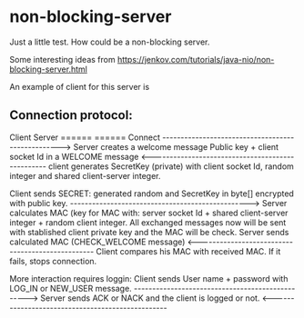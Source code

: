 # non-blocking-server

Just a little test. How could be a non-blocking server.

Some interesting ideas from https://jenkov.com/tutorials/java-nio/non-blocking-server.html

An example of client for this server is 

Connection protocol:
------

Client                                                        Server
======                                                        ======
                        Connect
          --------------------------------------------------> Server creates a welcome message
                Public key + client socket Id in a WELCOME message
          <-------------------------------------------------
client generates
SecretKey (private) with
client socket Id, random
integer and shared client-server 
integer.  

Client sends SECRET: generated random and SecretKey in byte[]
               encrypted with public key.
           -------------------------------------------------> Server calculates MAC (key for
                                                              MAC with: server socket Id + 
                                                              shared client-server integer +
                                                              random client integer.
All exchanged messages now will be sent with stablished client private key and the MAC will be check.
             Server sends calculated MAC (CHECK_WELCOME message)
          <-------------------------------------------------
Client compares
his MAC with received MAC.
If it fails, stops connection.

More interaction requires loggin:
Client sends User name + password with LOG_IN or NEW_USER message.
           ------------------------------------------------->
             Server sends ACK or NACK and the client is logged or not.
          <-------------------------------------------------
                                                              
